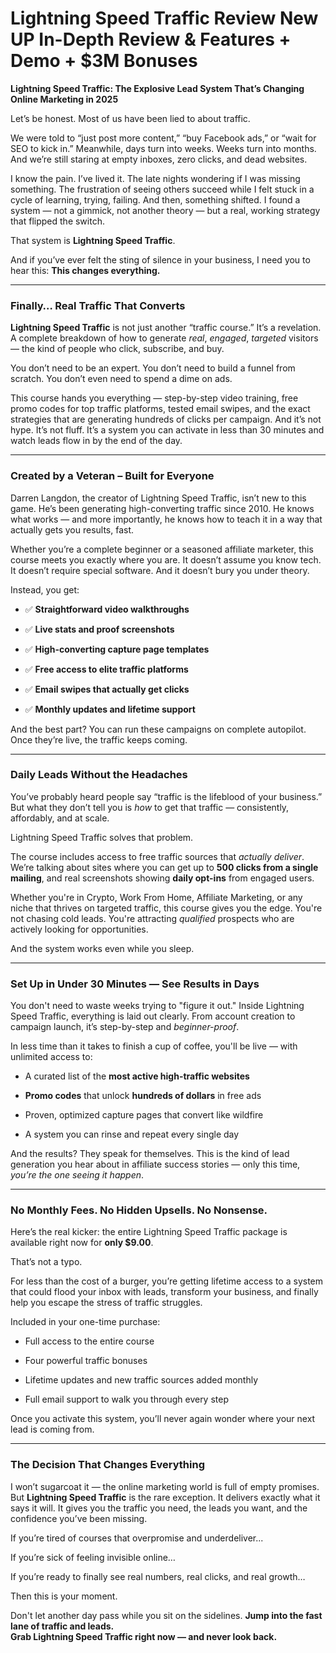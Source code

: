 # Lightning Speed Traffic Review New UP In-Depth Review & Features + Demo + $3M Bonuses
<p class="" data-start="0" data-end="95"><strong data-start="0" data-end="95">Lightning Speed Traffic: The Explosive Lead System That’s Changing Online Marketing in 2025</strong></p>
<p class="" data-start="97" data-end="157">Let’s be honest. Most of us have been lied to about traffic.</p>
<p class="" data-start="159" data-end="381">We were told to “just post more content,” “buy Facebook ads,” or “wait for SEO to kick in.” Meanwhile, days turn into weeks. Weeks turn into months. And we’re still staring at empty inboxes, zero clicks, and dead websites.</p>
<p class="" data-start="383" data-end="707">I know the pain. I’ve lived it. The late nights wondering if I was missing something. The frustration of seeing others succeed while I felt stuck in a cycle of learning, trying, failing. And then, something shifted. I found a system — not a gimmick, not another theory — but a real, working strategy that flipped the switch.</p>
<p class="" data-start="709" data-end="752">That system is <strong data-start="724" data-end="751">Lightning Speed Traffic</strong>.</p>
<p class="" data-start="754" data-end="870">And if you’ve ever felt the sting of silence in your business, I need you to hear this: <strong data-start="842" data-end="870">This changes everything.</strong></p>


<hr class="" data-start="872" data-end="875" />

<h3 class="" data-start="877" data-end="920"><strong data-start="881" data-end="920">Finally… Real Traffic That Converts</strong></h3>
<p class="" data-start="922" data-end="1137"><strong data-start="922" data-end="949">Lightning Speed Traffic</strong> is not just another “traffic course.” It’s a revelation. A complete breakdown of how to generate <em data-start="1047" data-end="1053">real</em>, <em data-start="1055" data-end="1064">engaged</em>, <em data-start="1066" data-end="1076">targeted</em> visitors — the kind of people who click, subscribe, and buy.</p>
<p class="" data-start="1139" data-end="1261">You don’t need to be an expert.
You don’t need to build a funnel from scratch.
You don’t even need to spend a dime on ads.</p>
<p class="" data-start="1263" data-end="1606">This course hands you everything — step-by-step video training, free promo codes for top traffic platforms, tested email swipes, and the exact strategies that are generating hundreds of clicks per campaign. And it’s not hype. It’s not fluff. It’s a system you can activate in less than 30 minutes and watch leads flow in by the end of the day.</p>


<hr class="" data-start="1608" data-end="1611" />

<h3 class="" data-start="1613" data-end="1662"><strong data-start="1617" data-end="1662">Created by a Veteran – Built for Everyone</strong></h3>
<p class="" data-start="1664" data-end="1916">Darren Langdon, the creator of Lightning Speed Traffic, isn’t new to this game. He’s been generating high-converting traffic since 2010. He knows what works — and more importantly, he knows how to teach it in a way that actually gets you results, fast.</p>
<p class="" data-start="1918" data-end="2139">Whether you’re a complete beginner or a seasoned affiliate marketer, this course meets you exactly where you are. It doesn’t assume you know tech. It doesn’t require special software. And it doesn’t bury you under theory.</p>
<p class="" data-start="2141" data-end="2158">Instead, you get:</p>

<ul data-start="2160" data-end="2428">
 	<li class="" data-start="2160" data-end="2202">
<p class="" data-start="2162" data-end="2202">✅ <strong data-start="2164" data-end="2202">Straightforward video walkthroughs</strong></p>
</li>
 	<li class="" data-start="2203" data-end="2243">
<p class="" data-start="2205" data-end="2243">✅ <strong data-start="2207" data-end="2243">Live stats and proof screenshots</strong></p>
</li>
 	<li class="" data-start="2244" data-end="2290">
<p class="" data-start="2246" data-end="2290">✅ <strong data-start="2248" data-end="2290">High-converting capture page templates</strong></p>
</li>
 	<li class="" data-start="2291" data-end="2337">
<p class="" data-start="2293" data-end="2337">✅ <strong data-start="2295" data-end="2337">Free access to elite traffic platforms</strong></p>
</li>
 	<li class="" data-start="2338" data-end="2383">
<p class="" data-start="2340" data-end="2383">✅ <strong data-start="2342" data-end="2383">Email swipes that actually get clicks</strong></p>
</li>
 	<li class="" data-start="2384" data-end="2428">
<p class="" data-start="2386" data-end="2428">✅ <strong data-start="2388" data-end="2428">Monthly updates and lifetime support</strong></p>
</li>
</ul>
<p class="" data-start="2430" data-end="2544">And the best part? You can run these campaigns on complete autopilot. Once they’re live, the traffic keeps coming.</p>


<hr class="" data-start="2546" data-end="2549" />

<h3 class="" data-start="2551" data-end="2592"><strong data-start="2555" data-end="2592">Daily Leads Without the Headaches</strong></h3>
<p class="" data-start="2594" data-end="2771">You’ve probably heard people say “traffic is the lifeblood of your business.” But what they don’t tell you is <em data-start="2704" data-end="2709">how</em> to get that traffic — consistently, affordably, and at scale.</p>
<p class="" data-start="2773" data-end="2817">Lightning Speed Traffic solves that problem.</p>
<p class="" data-start="2819" data-end="3049">The course includes access to free traffic sources that <em data-start="2875" data-end="2893">actually deliver</em>. We’re talking about sites where you can get up to <strong data-start="2945" data-end="2981">500 clicks from a single mailing</strong>, and real screenshots showing <strong data-start="3012" data-end="3029">daily opt-ins</strong> from engaged users.</p>
<p class="" data-start="3051" data-end="3307">Whether you're in Crypto, Work From Home, Affiliate Marketing, or any niche that thrives on targeted traffic, this course gives you the edge. You're not chasing cold leads. You're attracting <em data-start="3242" data-end="3253">qualified</em> prospects who are actively looking for opportunities.</p>
<p class="" data-start="3309" data-end="3351">And the system works even while you sleep.</p>


<hr class="" data-start="3353" data-end="3356" />

<h3 class="" data-start="3358" data-end="3414"><strong data-start="3362" data-end="3414">Set Up in Under 30 Minutes — See Results in Days</strong></h3>
<p class="" data-start="3416" data-end="3618">You don't need to waste weeks trying to "figure it out." Inside Lightning Speed Traffic, everything is laid out clearly. From account creation to campaign launch, it’s step-by-step and <em data-start="3601" data-end="3617">beginner-proof</em>.</p>
<p class="" data-start="3620" data-end="3716">In less time than it takes to finish a cup of coffee, you'll be live — with unlimited access to:</p>

<ul data-start="3718" data-end="3959">
 	<li class="" data-start="3718" data-end="3779">
<p class="" data-start="3720" data-end="3779">A curated list of the <strong data-start="3742" data-end="3779">most active high-traffic websites</strong></p>
</li>
 	<li class="" data-start="3780" data-end="3845">
<p class="" data-start="3782" data-end="3845"><strong data-start="3782" data-end="3797">Promo codes</strong> that unlock <strong data-start="3810" data-end="3833">hundreds of dollars</strong> in free ads</p>
</li>
 	<li class="" data-start="3846" data-end="3906">
<p class="" data-start="3848" data-end="3906">Proven, optimized capture pages that convert like wildfire</p>
</li>
 	<li class="" data-start="3907" data-end="3959">
<p class="" data-start="3909" data-end="3959">A system you can rinse and repeat every single day</p>
</li>
</ul>
<p class="" data-start="3961" data-end="4137">And the results? They speak for themselves. This is the kind of lead generation you hear about in affiliate success stories — only this time, <em data-start="4103" data-end="4136">you’re the one seeing it happen</em>.</p>


<hr class="" data-start="4139" data-end="4142" />

<h3 class="" data-start="4144" data-end="4200"><strong data-start="4148" data-end="4200">No Monthly Fees. No Hidden Upsells. No Nonsense.</strong></h3>
<p class="" data-start="4202" data-end="4311">Here’s the real kicker: the entire Lightning Speed Traffic package is available right now for <strong data-start="4296" data-end="4310">only $9.00</strong>.</p>
<p class="" data-start="4313" data-end="4331">That’s not a typo.</p>
<p class="" data-start="4333" data-end="4537">For less than the cost of a burger, you’re getting lifetime access to a system that could flood your inbox with leads, transform your business, and finally help you escape the stress of traffic struggles.</p>
<p class="" data-start="4539" data-end="4574">Included in your one-time purchase:</p>

<ul data-start="4576" data-end="4751">
 	<li class="" data-start="4576" data-end="4610">
<p class="" data-start="4578" data-end="4610">Full access to the entire course</p>
</li>
 	<li class="" data-start="4611" data-end="4642">
<p class="" data-start="4613" data-end="4642">Four powerful traffic bonuses</p>
</li>
 	<li class="" data-start="4643" data-end="4699">
<p class="" data-start="4645" data-end="4699">Lifetime updates and new traffic sources added monthly</p>
</li>
 	<li class="" data-start="4700" data-end="4751">
<p class="" data-start="4702" data-end="4751">Full email support to walk you through every step</p>
</li>
</ul>
<p class="" data-start="4753" data-end="4846">Once you activate this system, you’ll never again wonder where your next lead is coming from.</p>


<hr class="" data-start="4848" data-end="4851" />

<h3 class="" data-start="4853" data-end="4897"><strong data-start="4857" data-end="4897">The Decision That Changes Everything</strong></h3>
<p class="" data-start="4899" data-end="5167">I won’t sugarcoat it — the online marketing world is full of empty promises. But <strong data-start="4980" data-end="5007">Lightning Speed Traffic</strong> is the rare exception. It delivers exactly what it says it will. It gives you the traffic you need, the leads you want, and the confidence you’ve been missing.</p>
<p class="" data-start="5169" data-end="5232">If you’re tired of courses that overpromise and underdeliver...</p>
<p class="" data-start="5234" data-end="5277">If you’re sick of feeling invisible online…</p>
<p class="" data-start="5279" data-end="5353">If you’re ready to finally see real numbers, real clicks, and real growth…</p>
<p class="" data-start="5355" data-end="5380">Then this is your moment.</p>
<p class="" data-start="5382" data-end="5558">Don't let another day pass while you sit on the sidelines. <strong data-start="5441" data-end="5490">Jump into the fast lane of traffic and leads.</strong><br data-start="5490" data-end="5493" /><strong data-start="5493" data-end="5558" data-is-last-node="">Grab Lightning Speed Traffic right now — and never look back.</strong></p>
